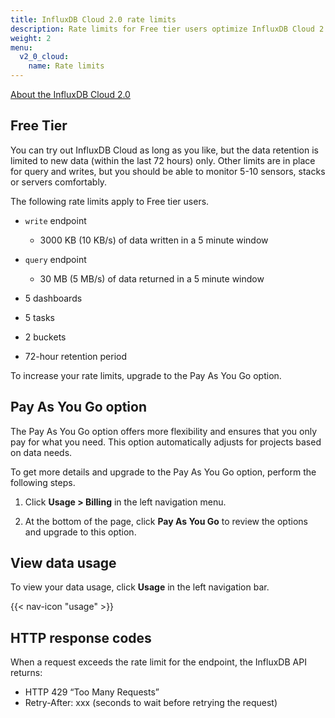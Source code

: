 ```yaml
---
title: InfluxDB Cloud 2.0 rate limits
description: Rate limits for Free tier users optimize InfluxDB Cloud 2.0 services.
weight: 2
menu:
  v2_0_cloud:
    name: Rate limits
---
```



[About the InfluxDB Cloud 2.0](/)

## Free Tier

You can try out InfluxDB Cloud as long as you like, 
but the data retention is limited to new data (within the last 72 hours) only. 
Other limits are in place for query and writes, 
but you should be able to monitor 5-10 sensors, stacks or servers comfortably.

The following rate limits apply to Free tier users.

- `write` endpoint
  - 3000 KB (10 KB/s) of data written in a 5 minute window

- `query` endpoint
  - 30 MB (5 MB/s) of data returned in a 5 minute window

- 5 dashboards
- 5 tasks
- 2 buckets
- 72-hour retention period

To increase your rate limits, upgrade to the Pay As You Go option.

## Pay As You Go option

The Pay As You Go option offers more flexibility and ensures that you only pay for what you need. 
This option automatically adjusts for projects based on data needs.

To get more details and upgrade to the Pay As You Go option, perform the following steps.

1. Click **Usage > Billing** in the left navigation menu.

2. At the bottom of the page, click **Pay As You Go** to review the options and upgrade to this option.

## View data usage

To view your data usage, click **Usage** in the left navigation bar.

{{< nav-icon "usage" >}}

## HTTP response codes

When a request exceeds the rate limit for the endpoint, the InfluxDB API returns:

- HTTP 429 “Too Many Requests”
- Retry-After: xxx (seconds to wait before retrying the request)
